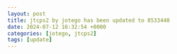 ```yaml
---
layout: post
title: jtcps2 by jotego has been updated to 8533440
date: 2024-07-12 16:32:54 +0000
categories: [jotego, jtcps2]
tags: [update]
---
```


